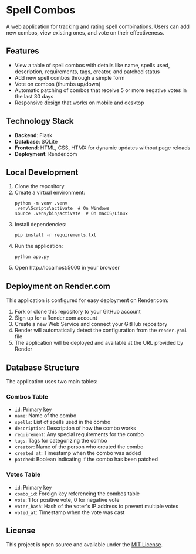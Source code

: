 # Spell Combos

A web application for tracking and rating spell combinations. Users can add new combos, view existing ones, and vote on their effectiveness.

## Features

- View a table of spell combos with details like name, spells used, description, requirements, tags, creator, and patched status
- Add new spell combos through a simple form
- Vote on combos (thumbs up/down)
- Automatic patching of combos that receive 5 or more negative votes in the last 30 days
- Responsive design that works on mobile and desktop

## Technology Stack

- **Backend**: Flask
- **Database**: SQLite
- **Frontend**: HTML, CSS, HTMX for dynamic updates without page reloads
- **Deployment**: Render.com

## Local Development

1. Clone the repository
2. Create a virtual environment:
   ```
   python -m venv .venv
   .venv\Scripts\activate  # On Windows
   source .venv/bin/activate  # On macOS/Linux
   ```
3. Install dependencies:
   ```
   pip install -r requirements.txt
   ```
4. Run the application:
   ```
   python app.py
   ```
5. Open http://localhost:5000 in your browser

## Deployment on Render.com

This application is configured for easy deployment on Render.com:

1. Fork or clone this repository to your GitHub account
2. Sign up for a Render.com account
3. Create a new Web Service and connect your GitHub repository
4. Render will automatically detect the configuration from the `render.yaml` file
5. The application will be deployed and available at the URL provided by Render

## Database Structure

The application uses two main tables:

### Combos Table
- `id`: Primary key
- `name`: Name of the combo
- `spells`: List of spells used in the combo
- `description`: Description of how the combo works
- `requirement`: Any special requirements for the combo
- `tags`: Tags for categorizing the combo
- `creator`: Name of the person who created the combo
- `created_at`: Timestamp when the combo was added
- `patched`: Boolean indicating if the combo has been patched

### Votes Table
- `id`: Primary key
- `combo_id`: Foreign key referencing the combos table
- `vote`: 1 for positive vote, 0 for negative vote
- `voter_hash`: Hash of the voter's IP address to prevent multiple votes
- `voted_at`: Timestamp when the vote was cast

## License

This project is open source and available under the [MIT License](LICENSE).